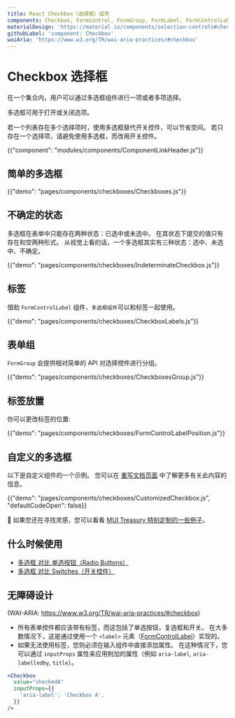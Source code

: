 ```yaml
---
title: React Checkbox（选择框）组件
components: Checkbox, FormControl, FormGroup, FormLabel, FormControlLabel
materialDesign: 'https://material.io/components/selection-controls#checkboxes'
githubLabel: 'component: Checkbox'
waiAria: 'https://www.w3.org/TR/wai-aria-practices/#checkbox'
---
```


# Checkbox 选择框

<p class="description">在一个集合内，用户可以通过多选框组件进行一项或者多项选择。</p>

多选框可用于打开或关闭选项。

若一个列表存在多个选择项时，使用多选框替代开关控件，可以节省空间。 若只存在一个选择项，请避免使用多选框，而改用开关控件。

{{"component": "modules/components/ComponentLinkHeader.js"}}

## 简单的多选框

{{"demo": "pages/components/checkboxes/Checkboxes.js"}}

## 不确定的状态

多选框在表单中只能存在两种状态：已选中或未选中。 在其状态下提交的值只有存在和空两种形式。 从视觉上看的话，一个多选框其实有三种状态：选中、未选中、不确定。

{{"demo": "pages/components/checkboxes/IndeterminateCheckbox.js"}}

## 标签

借助 `FormControlLabel` 组件，`多选框组件`可以和标签一起使用。

{{"demo": "pages/components/checkboxes/CheckboxLabels.js"}}

## 表单组

`FormGroup` 会提供相对简单的 API 对选择控件进行分组。

{{"demo": "pages/components/checkboxes/CheckboxesGroup.js"}}

## 标签放置

你可以更改标签的位置:

{{"demo": "pages/components/checkboxes/FormControlLabelPosition.js"}}

## 自定义的多选框

以下是自定义组件的一个示例。 您可以在 [重写文档页面](/customization/how-to-customize/) 中了解更多有关此内容的信息。

{{"demo": "pages/components/checkboxes/CustomizedCheckbox.js", "defaultCodeOpen": false}}

🎨 如果您还在寻找灵感，您可以看看 [MUI Treasury 特别定制的一些例子](https://mui-treasury.com/styles/checkbox)。

## 什么时候使用

- [多选框 对比 单选按钮（Radio Buttons）](https://www.nngroup.com/articles/checkboxes-vs-radio-buttons/)
- [多选框 对比 Switches（开关控件）](https://uxplanet.org/checkbox-vs-toggle-switch-7fc6e83f10b8)

## 无障碍设计

(WAI-ARIA: https://www.w3.org/TR/wai-aria-practices/#checkbox)

- 所有表单控件都应该带有标签，而这包括了单选按钮，复选框和开关。 在大多数情况下，这是通过使用一个 `<label>` 元素（[FormControlLabel](/api/form-control-label/)）实现的。
- 如果无法使用标签，您则必须在输入组件中直接添加属性。 在这种情况下，您可以通过 `inputProps` 属性来应用附加的属性（例如 `aria-label`, `aria-labelledby`, `title`）。

```jsx
<Checkbox
  value="checkedA"
  inputProps={{
    'aria-label': 'Checkbox A',
  }}
/>
```
